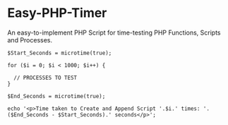 # Easy-PHP-Timer
An easy-to-implement PHP Script for time-testing PHP Functions, Scripts and Processes.

```
$Start_Seconds = microtime(true);

for ($i = 0; $i < 1000; $i++) {

  // PROCESSES TO TEST
}

$End_Seconds = microtime(true);

echo '<p>Time taken to Create and Append Script '.$i.' times: '.($End_Seconds - $Start_Seconds).' seconds</p>';
```
